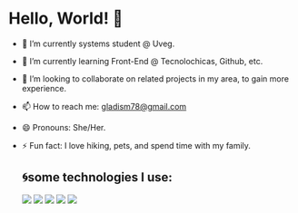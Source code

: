 # Hello, World! 👋

 

 

- 🔭 I’m currently systems student @ Uveg.
- 🌱 I’m currently learning Front-End @ Tecnolochicas, Github, etc.
- 👯 I’m looking to collaborate on related projects in my area, to gain more experience.
- 📫 How to reach me: gladism78@gmail.com  
- 😄 Pronouns: She/Her.
- ⚡ Fun fact: I love hiking, pets, and spend time with my family.

  ## 🌀some technologies I use:
  <img src="https://img.shields.io/badge/HTML5-E34F26?style=for-the-badge&logo=html5&logoColor=white" />
  <img src="https://img.shields.io/badge/CSS3-1572B6?style=for-the-badge&logo=css3&logoColor=white" />
  <img src="https://img.shields.io/badge/JavaScript-323330?style=for-the-badge&logo=javascript&logoColor=F7DF1E" />
  <img src="https://img.shields.io/badge/GitHub-100000?style=for-the-badge&logo=github&logoColor=white" />
  <img src="https://img.shields.io/badge/VSCode-0078D4?style=for-the-badge&logo=visual%20studio%20code&logoColor=white" />  

 
